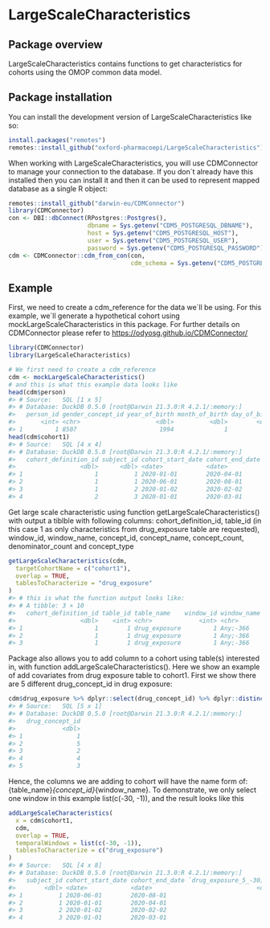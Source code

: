 
<!-- README.md is generated from README.Rmd. Please edit that file -->

# LargeScaleCharacteristics

<!-- badges: start -->
<!-- badges: end -->

## Package overview

LargeScaleCharacteristics contains functions to get characteristics for cohorts using the OMOP common data
model.

## Package installation

You can install the development version of LargeScaleCharacteristics like so:

``` r
install.packages("remotes")
remotes::install_github("oxford-pharmacoepi/LargeScaleCharacteristics")
```

When working with LargeScaleCharacteristics, you will use CDMConnector to manage
your connection to the database. If you don´t already have this
installed then you can install it and then it can be used to represent mapped database as a single R object:

``` r
remotes::install_github("darwin-eu/CDMConnector")
library(CDMConnector)
con <- DBI::dbConnect(RPostgres::Postgres(),
                      dbname = Sys.getenv("CDM5_POSTGRESQL_DBNAME"),
                      host = Sys.getenv("CDM5_POSTGRESQL_HOST"),
                      user = Sys.getenv("CDM5_POSTGRESQL_USER"),
                      password = Sys.getenv("CDM5_POSTGRESQL_PASSWORD"))
cdm <- CDMConnector::cdm_from_con(con,
                                  cdm_schema = Sys.getenv("CDM5_POSTGRESQL_CDM_SCHEMA"))
```

## Example

First, we need to create a cdm_reference for the data we´ll be using. For this example, we´ll generate a hypothetical cohort using mockLargeScaleCharacteristics in this package.
For further details on CDMConnector please refer to <https://odyosg.github.io/CDMConnector/>
``` r
library(CDMConnector)
library(LargeScaleCharacteristics)

# We first need to create a cdm_reference 
cdm <- mockLargeScaleCharacteristics()
# and this is what this example data looks like
head(cdm$person)
#> # Source:   SQL [1 x 5]
#> # Database: DuckDB 0.5.0 [root@Darwin 21.3.0:R 4.2.1/:memory:]
#>   person_id gender_concept_id year_of_birth month_of_birth day_of_birth
#>       <int> <chr>                     <dbl>          <dbl>        <dbl>
#> 1         1 8507                       1994              1           30
head(cdm$cohort1)
#> # Source:   SQL [4 x 4]
#> # Database: DuckDB 0.5.0 [root@Darwin 21.3.0:R 4.2.1/:memory:]
#>   cohort_definition_id subject_id cohort_start_date cohort_end_date
#>                  <dbl>      <dbl> <date>            <date>         
#> 1                    1          1 2020-01-01        2020-04-01     
#> 2                    1          1 2020-06-01        2020-08-01     
#> 3                    1          2 2020-01-02        2020-02-02     
#> 4                    2          3 2020-01-01        2020-03-01 
```

Get large scale characteristic using function getLargeScaleCharacteristics() with output a tiblble with following columns: cohort_definition_id, table_id (in this case 1 as only characteristics from drug_exposure table are requested), window_id, window_name, concept_id, concept_name, concept_count, denominator_count and concept_type
``` r
getLargeScaleCharacteristics(cdm,
  targetCohortName = c("cohort1"),
  overlap = TRUE,
  tablesToCharacterize = "drug_exposure"
)
#> # this is what the function output looks like:
#> # A tibble: 3 × 10
#>   cohort_definition_id table_id table_name    window_id window_name concept_id concept_name   concept_count denominator_count concept_type
#>                  <dbl>    <int> <chr>             <int> <chr>            <dbl> <chr>          <chr>         <chr>             <chr>       
#> 1                    1        1 drug_exposure         1 Any;-366             1 concept_name_1 <5            <5                Standard    
#> 2                    1        1 drug_exposure         1 Any;-366             3 concept_name_3 <5            <5                Standard    
#> 3                    1        1 drug_exposure         1 Any;-366             5 concept_name_5 <5            <5                Standard  
```

Package also allows you to add column to a cohort using table(s) interested in, with function addLargeScaleCharacteristics(). Here we show an example of add covariates from drug exposure table to cohort1. First we show there are 5 different drug_concept_id in drug exposure:
``` r
cdm$drug_exposure %>% dplyr::select(drug_concept_id) %>% dplyr::distinct()
#> # Source:   SQL [5 x 1]
#> # Database: DuckDB 0.5.0 [root@Darwin 21.3.0:R 4.2.1/:memory:]
#>   drug_concept_id
#>             <dbl>
#> 1               1
#> 2               5
#> 3               2
#> 4               4
#> 5               3
```
Hence, the columns we are adding to cohort will have the name form of: {table_name}_{concept_id}_{window_name}. To demonstrate, we only select one window in this example list(c(-30, -1)), and the result looks like this
``` r
addLargeScaleCharacteristics(
  x = cdm$cohort1,
  cdm,
  overlap = TRUE,
  temporalWindows = list(c(-30, -1)),
  tablesToCharacterize = c("drug_exposure")
)
#> # Source:   SQL [4 x 8]
#> # Database: DuckDB 0.5.0 [root@Darwin 21.3.0:R 4.2.1/:memory:]
#>   subject_id cohort_start_date cohort_end_date `drug_exposure_5_-30;-1` `drug_exposure_4_-30;-1` `drug_exposure_3_-30;-1` `drug_exposure_2_-30;-1` `drug_exposure_1_-30;-1`
#>        <dbl> <date>            <date>                             <dbl>                    <dbl>                    <dbl>                    <dbl>                    <dbl>
#> 1          1 2020-06-01        2020-08-01                             0                        0                        0                        0                        0
#> 2          1 2020-01-01        2020-04-01                             0                        0                        0                        0                        0
#> 3          2 2020-01-02        2020-02-02                             0                        0                        0                        0                        0
#> 4          3 2020-01-01        2020-03-01                             0                        0                        0                        0                        0
```

